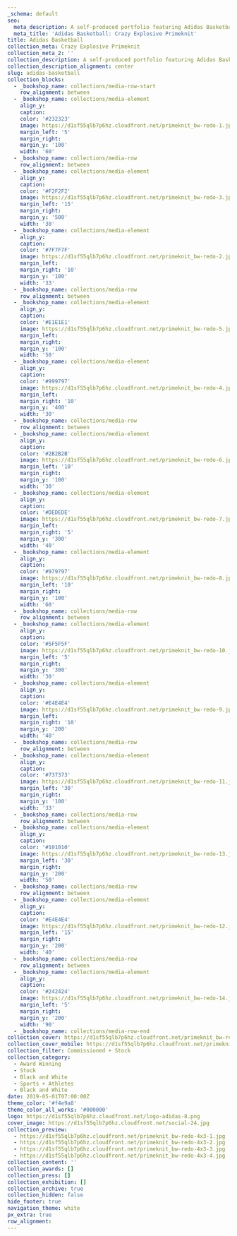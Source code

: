 ```yaml
---
_schema: default
seo:
  meta_description: A self-produced portfolio featuring Adidas Basketball apparel and footwear.
  meta_title: 'Adidas Basketball: Crazy Explosive Primeknit'
title: Adidas Basketball
collection_meta: Crazy Explosive Primeknit
collection_meta_2: ''
collection_description: A self-produced portfolio featuring Adidas Basketball apparel and footwear.
collection_description_alignment: center
slug: adidas-basketball
collection_blocks:
  - _bookshop_name: collections/media-row-start
    row_alignment: between
  - _bookshop_name: collections/media-element
    align_y:
    caption:
    color: '#232323'
    image: https://d1sf55qlb7p6hz.cloudfront.net/primeknit_bw-redo-1.jpg
    margin_left: '5'
    margin_right:
    margin_y: '100'
    width: '60'
  - _bookshop_name: collections/media-row
    row_alignment: between
  - _bookshop_name: collections/media-element
    align_y:
    caption:
    color: '#F2F2F2'
    image: https://d1sf55qlb7p6hz.cloudfront.net/primeknit_bw-redo-3.jpg
    margin_left: '15'
    margin_right:
    margin_y: '500'
    width: '30'
  - _bookshop_name: collections/media-element
    align_y:
    caption:
    color: '#7F7F7F'
    image: https://d1sf55qlb7p6hz.cloudfront.net/primeknit_bw-redo-2.jpg
    margin_left:
    margin_right: '10'
    margin_y: '100'
    width: '33'
  - _bookshop_name: collections/media-row
    row_alignment: between
  - _bookshop_name: collections/media-element
    align_y:
    caption:
    color: '#E1E1E1'
    image: https://d1sf55qlb7p6hz.cloudfront.net/primeknit_bw-redo-5.jpg
    margin_left:
    margin_right:
    margin_y: '100'
    width: '50'
  - _bookshop_name: collections/media-element
    align_y:
    caption:
    color: '#999797'
    image: https://d1sf55qlb7p6hz.cloudfront.net/primeknit_bw-redo-4.jpg
    margin_left:
    margin_right: '10'
    margin_y: '400'
    width: '30'
  - _bookshop_name: collections/media-row
    row_alignment: between
  - _bookshop_name: collections/media-element
    align_y:
    caption:
    color: '#2B2B2B'
    image: https://d1sf55qlb7p6hz.cloudfront.net/primeknit_bw-redo-6.jpg
    margin_left: '10'
    margin_right:
    margin_y: '100'
    width: '30'
  - _bookshop_name: collections/media-element
    align_y:
    caption:
    color: '#DEDEDE'
    image: https://d1sf55qlb7p6hz.cloudfront.net/primeknit_bw-redo-7.jpg
    margin_left:
    margin_right: '5'
    margin_y: '300'
    width: '40'
  - _bookshop_name: collections/media-element
    align_y:
    caption:
    color: '#979797'
    image: https://d1sf55qlb7p6hz.cloudfront.net/primeknit_bw-redo-8.jpg
    margin_left: '10'
    margin_right:
    margin_y: '100'
    width: '60'
  - _bookshop_name: collections/media-row
    row_alignment: between
  - _bookshop_name: collections/media-element
    align_y:
    caption:
    color: '#5F5F5F'
    image: https://d1sf55qlb7p6hz.cloudfront.net/primeknit_bw-redo-10.jpg
    margin_left: '5'
    margin_right:
    margin_y: '300'
    width: '30'
  - _bookshop_name: collections/media-element
    align_y:
    caption:
    color: '#E4E4E4'
    image: https://d1sf55qlb7p6hz.cloudfront.net/primeknit_bw-redo-9.jpg
    margin_left:
    margin_right: '10'
    margin_y: '200'
    width: '40'
  - _bookshop_name: collections/media-row
    row_alignment: between
  - _bookshop_name: collections/media-element
    align_y:
    caption:
    color: '#737373'
    image: https://d1sf55qlb7p6hz.cloudfront.net/primeknit_bw-redo-11.jpg
    margin_left: '30'
    margin_right:
    margin_y: '100'
    width: '33'
  - _bookshop_name: collections/media-row
    row_alignment: between
  - _bookshop_name: collections/media-element
    align_y:
    caption:
    color: '#101010'
    image: https://d1sf55qlb7p6hz.cloudfront.net/primeknit_bw-redo-13.jpg
    margin_left: '30'
    margin_right:
    margin_y: '200'
    width: '50'
  - _bookshop_name: collections/media-row
    row_alignment: between
  - _bookshop_name: collections/media-element
    align_y:
    caption:
    color: '#E4E4E4'
    image: https://d1sf55qlb7p6hz.cloudfront.net/primeknit_bw-redo-12.jpg
    margin_left: '15'
    margin_right:
    margin_y: '200'
    width: '40'
  - _bookshop_name: collections/media-row
    row_alignment: between
  - _bookshop_name: collections/media-element
    align_y:
    caption:
    color: '#242424'
    image: https://d1sf55qlb7p6hz.cloudfront.net/primeknit_bw-redo-14.jpg
    margin_left: '5'
    margin_right:
    margin_y: '200'
    width: '90'
  - _bookshop_name: collections/media-row-end
collection_cover: https://d1sf55qlb7p6hz.cloudfront.net/primeknit_bw-redo-horizontal-1.jpg
collection_cover_mobile: https://d1sf55qlb7p6hz.cloudfront.net/primeknit_bw-redo-vertical-1.jpg
collection_filter: Commissioned + Stock
collection_category:
  - Award Winning
  - Stock
  - Black and White
  - Sports + Athletes
  - Black and White
date: 2019-05-01T07:00:00Z
theme_color: '#f4e9a8'
theme_color_all_works: '#000000'
logo: https://d1sf55qlb7p6hz.cloudfront.net/logo-adidas-8.png
cover_image: https://d1sf55qlb7p6hz.cloudfront.net/social-24.jpg
collection_preview:
  - https://d1sf55qlb7p6hz.cloudfront.net/primeknit_bw-redo-4x3-1.jpg
  - https://d1sf55qlb7p6hz.cloudfront.net/primeknit_bw-redo-4x3-2.jpg
  - https://d1sf55qlb7p6hz.cloudfront.net/primeknit_bw-redo-4x3-3.jpg
  - https://d1sf55qlb7p6hz.cloudfront.net/primeknit_bw-redo-4x3-4.jpg
collection_content: ''
collection_awards: []
collection_press: []
collection_exhibition: []
collection_archive: true
collection_hidden: false
hide_footer: true
navigation_theme: white
px_extra: true
row_alignment:
---
```

